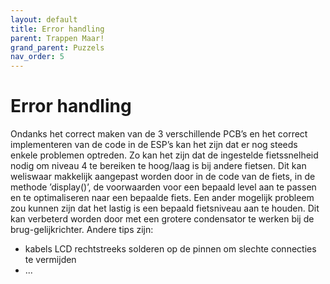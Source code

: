 ```yaml
---
layout: default
title: Error handling
parent: Trappen Maar!
grand_parent: Puzzels
nav_order: 5
---
```

# Error handling

Ondanks het correct maken van de 3 verschillende PCB’s en het correct implementeren van de code in de
ESP’s kan het zijn dat er nog steeds enkele problemen optreden.
Zo kan het zijn dat de ingestelde fietssnelheid nodig om niveau 4 te bereiken te hoog/laag is bij andere fietsen.
Dit kan weliswaar makkelijk aangepast worden door in de code van de fiets, in de methode ’display()’, de
voorwaarden voor een bepaald level aan te passen en te optimaliseren naar een bepaalde fiets.
Een ander mogelijk probleem zou kunnen zijn dat het lastig is een bepaald fietsniveau aan te houden. Dit
kan verbeterd worden door met een grotere condensator te werken bij de brug-gelijkrichter.
Andere tips zijn:
* kabels LCD rechtstreeks solderen op de pinnen om slechte connecties te vermijden
* ...


